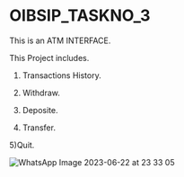 # OIBSIP_TASKNO_3
This is an ATM INTERFACE.

This Project includes.

1) Transactions History.

2) Withdraw.
 
3) Deposite.

4) Transfer.

 5)Quit.







![WhatsApp Image 2023-06-22 at 23 33 05](https://github.com/MD-IMRAJ/OIBSIP_TASKNO_3/assets/136078616/cf841de2-f069-40cd-b9d1-a318fd4d6feb)

